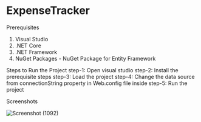 # ExpenseTracker
Prerequisites
  1. Visual Studio
  2. .NET Core
  3. .NET Framework
  4. NuGet Packages - NuGet Package for Entity Framework


Steps to Run the Project
  step-1: Open visual studio
  step-2: Install the prerequisite steps
  step-3: Load the project
  step-4: Change the data source from connectionString property in Web.config file inside <connectionStrings> </connectionStrings>
  step-5: Run the project


Screenshots

![Screenshot (1092)](https://user-images.githubusercontent.com/112111306/212459272-f327f1d8-1d24-47db-b075-964c9474acfd.png)
